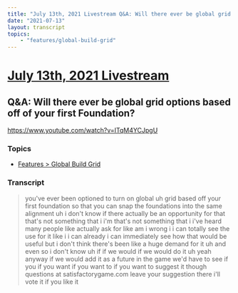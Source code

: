 ```yaml
---
title: "July 13th, 2021 Livestream Q&A: Will there ever be global grid options based off of your first Foundation?"
date: "2021-07-13"
layout: transcript
topics:
    - "features/global-build-grid"
---
```

# [July 13th, 2021 Livestream](../2021-07-13.md)
## Q&A: Will there ever be global grid options based off of your first Foundation?
https://www.youtube.com/watch?v=ITqM4YCJpgU

### Topics
* [Features > Global Build Grid](../topics/features/global-build-grid.md)

### Transcript

> you've ever been optioned to turn on global uh grid based off your first foundation so that you can snap the foundations into the same alignment uh i don't know if there actually be an opportunity for that that's not something that i i'm that's not something that i i've heard many people like actually ask for like am i wrong i i can totally see the use for it like i i can already i can immediately see how that would be useful but i don't think there's been like a huge demand for it uh and even so i don't know uh if if we would if we would do it uh yeah anyway if we would add it as a future in the game we'd have to see if you if you want if you want to if you want to suggest it though questions at satisfactorygame.com leave your suggestion there i'll vote it if you like it
